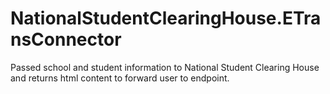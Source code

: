 # NationalStudentClearingHouse.ETransConnector
Passed school and student information to National Student Clearing House and returns html content to forward user to endpoint.
